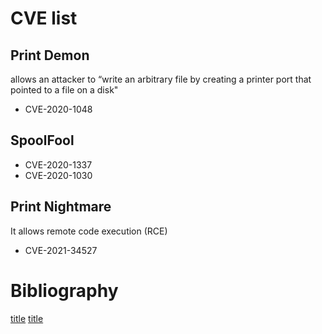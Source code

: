 # CVE list

## Print Demon
allows an attacker to “write an arbitrary file by creating a printer port that pointed to a file on a disk"

- CVE-2020-1048


## SpoolFool

- CVE-2020-1337
- CVE-2020-1030



## Print Nightmare
It allows remote code execution (RCE)

- CVE-2021-34527


# Bibliography
[title](https://www.secplicity.org/2022/02/23/spoolfool-windows-print-spooler-fooled-again/)
[title](https://blog.sygnia.co/demystifying-the-print-nightmare-vulnerability)
